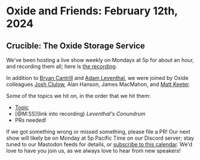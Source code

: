 # Oxide and Friends: February 12th, 2024

## Crucible: The Oxide Storage Service

We've been hosting a live show weekly on Mondays at 5p for about an hour,
and recording them all; here is
[the recording](https://youtu.be/UvEKSqBBcZw).

In addition to
[Bryan Cantrill](https://mastodon.social/@bcantrill) and
[Adam Leventhal](https://mastodon.social/@ahl),
we were joined by Oxide colleagues
[Josh Clulow](https://m.unix.house/@jmc),
Alan Hanson,
James MacMahon,
and [Matt Keeter](https://hachyderm.io/@mjk).

Some of the topics we hit on, in the order that we hit them:

- [Topic](link)
- [@M:SS](link into recording)
  *Leventhal's Conundrum*
- PRs needed!

If we got something wrong or missed something, please file a PR!
Our next show will likely be on Monday at 5p Pacific Time on our Discord
server; stay tuned to our Mastodon feeds for details, or [subscribe to this
calendar](https://calendar.google.com/calendar/ical/c_318925f4185aa71c4524d0d6127f31058c9e21f29f017d48a0fca6f564969cd0%40group.calendar.google.com/public/basic.ics).
We'd love to have you join us, as we always love to hear from new speakers!

